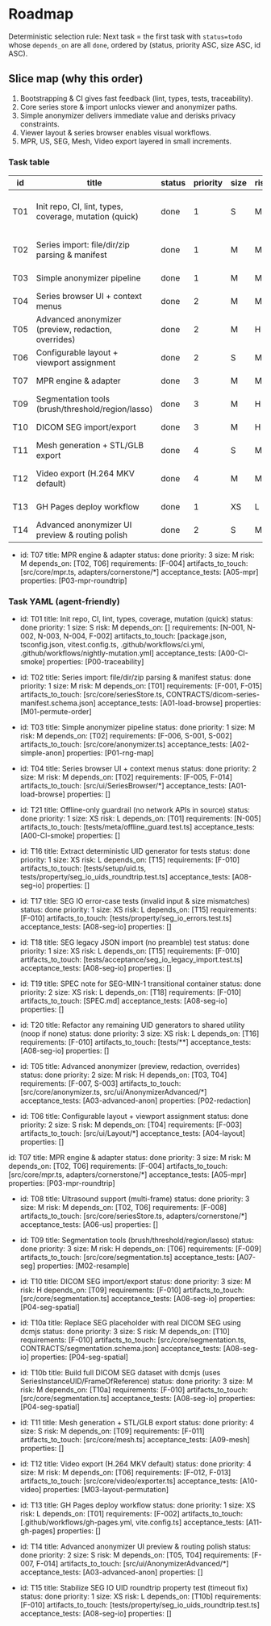 # Roadmap

Deterministic selection rule: Next task = the first task with `status=todo` whose `depends_on` are all `done`, ordered by (status, priority ASC, size ASC, id ASC).

## Slice map (why this order)

1. Bootstrapping & CI gives fast feedback (lint, types, tests, traceability).
2. Core series store & import unlocks viewer and anonymizer paths.
3. Simple anonymizer delivers immediate value and derisks privacy constraints.
4. Viewer layout & series browser enables visual workflows.
5. MPR, US, SEG, Mesh, Video export layered in small increments.

### Task table

| id  | title                                                  | status | priority | size | risk | depends_on | requirements                    | artifacts_to_touch                                                   | acceptance_tests  | properties             |
| --- | ------------------------------------------------------ | ------ | -------- | ---- | ---- | ---------- | ------------------------------- | -------------------------------------------------------------------- | ----------------- | ---------------------- |
| T01 | Init repo, CI, lint, types, coverage, mutation (quick) | done   | 1        | S    | M    | []         | [N-001,N-002,N-003,N-004,F-002] | package.json, tsconfig.json, vitest.config.ts, .github/workflows/\*  | A00-CI-smoke      | P00-traceability       |
| T02 | Series import: file/dir/zip parsing & manifest         | done   | 1        | M    | M    | [T01]      | [F-001,F-015]                   | src/core/seriesStore.ts, CONTRACTS/dicom-series-manifest.schema.json | A01-load-browse   | M01-permute-order      |
| T03 | Simple anonymizer pipeline                             | done   | 1        | M    | M    | [T02]      | [F-006,S-001,S-002]             | src/core/anonymizer.ts                                               | A02-simple-anon   | P01-rng-map            |
| T04 | Series browser UI + context menus                      | done   | 2        | M    | M    | [T02]      | [F-005,F-014]                   | src/ui/SeriesBrowser/\*                                              | A01-load-browse   | —                      |
| T05 | Advanced anonymizer (preview, redaction, overrides)    | done   | 2        | M    | H    | [T03,T04]  | [F-007,S-003]                   | src/core/anonymizer.ts, src/ui/AnonymizerAdvanced/\*                 | A03-advanced-anon | P02-redaction          |
| T06 | Configurable layout + viewport assignment              | done   | 2        | S    | M    | [T04]      | [F-003]                         | src/ui/Layout/\*                                                     | A04-layout        | —                      |
| T07 | MPR engine & adapter                                   | done   | 3        | M    | M    | [T02,T06]  | [F-004]                         | src/core/mpr.ts, adapters/cornerstone/\*                             | A05-mpr           | P03-mpr-roundtrip      |
| T09 | Segmentation tools (brush/threshold/region/lasso)      | done   | 3        | M    | H    | [T06]      | [F-009]                         | src/core/segmentation.ts                                             | A07-seg           | M02-resample           |
| T10 | DICOM SEG import/export                                | done   | 3        | M    | H    | [T09]      | [F-010]                         | src/core/segmentation.ts                                             | A08-seg-io        | P04-seg-spatial        |
| T11 | Mesh generation + STL/GLB export                       | done   | 4        | S    | M    | [T09]      | [F-011]                         | src/core/mesh.ts                                                     | A09-mesh          | —                      |
| T12 | Video export (H.264 MKV default)                       | done   | 4        | M    | M    | [T06]      | [F-012,F-013]                   | src/core/video/exporter.ts                                           | A10-video         | M03-layout-permutation |
| T13 | GH Pages deploy workflow                               | done   | 1        | XS   | L    | [T01]      | [F-002]                         | .github/workflows/gh-pages.yml, vite.config.ts                       | A11-gh-pages      | —                      |
| T14 | Advanced anonymizer UI preview & routing polish        | done   | 2        | S    | M    | [T05,T04]  | [F-007,F-014]                   | src/ui/AnonymizerAdvanced/\*                                         | A03-advanced-anon | —                      |

- id: T07
  title: MPR engine & adapter
  status: done
  priority: 3
  size: M
  risk: M
  depends_on: [T02, T06]
  requirements: [F-004]
  artifacts_to_touch: [src/core/mpr.ts, adapters/cornerstone/*]
  acceptance_tests: [A05-mpr]
  properties: [P03-mpr-roundtrip]

### Task YAML (agent-friendly)

- id: T01
  title: Init repo, CI, lint, types, coverage, mutation (quick)
  status: done
  priority: 1
  size: S
  risk: M
  depends_on: []
  requirements: [N-001, N-002, N-003, N-004, F-002]
  artifacts_to_touch: [package.json, tsconfig.json, vitest.config.ts, .github/workflows/ci.yml, .github/workflows/nightly-mutation.yml]
  acceptance_tests: [A00-CI-smoke]
  properties: [P00-traceability]

- id: T02
  title: Series import: file/dir/zip parsing & manifest
  status: done
  priority: 1
  size: M
  risk: M
  depends_on: [T01]
  requirements: [F-001, F-015]
  artifacts_to_touch: [src/core/seriesStore.ts, CONTRACTS/dicom-series-manifest.schema.json]
  acceptance_tests: [A01-load-browse]
  properties: [M01-permute-order]

- id: T03
  title: Simple anonymizer pipeline
  status: done
  priority: 1
  size: M
  risk: M
  depends_on: [T02]
  requirements: [F-006, S-001, S-002]
  artifacts_to_touch: [src/core/anonymizer.ts]
  acceptance_tests: [A02-simple-anon]
  properties: [P01-rng-map]

- id: T04
  title: Series browser UI + context menus
  status: done
  priority: 2
  size: M
  risk: M
  depends_on: [T02]
  requirements: [F-005, F-014]
  artifacts_to_touch: [src/ui/SeriesBrowser/*]
  acceptance_tests: [A01-load-browse]
  properties: []

- id: T21
  title: Offline-only guardrail (no network APIs in source)
  status: done
  priority: 1
  size: XS
  risk: L
  depends_on: [T01]
  requirements: [N-005]
  artifacts_to_touch: [tests/meta/offline_guard.test.ts]
  acceptance_tests: [A00-CI-smoke]
  properties: []

- id: T16
  title: Extract deterministic UID generator for tests
  status: done
  priority: 1
  size: XS
  risk: L
  depends_on: [T15]
  requirements: [F-010]
  artifacts_to_touch: [tests/setup/uid.ts, tests/property/seg_io_uids_roundtrip.test.ts]
  acceptance_tests: [A08-seg-io]
  properties: []

- id: T17
  title: SEG IO error-case tests (invalid input & size mismatches)
  status: done
  priority: 1
  size: XS
  risk: L
  depends_on: [T15]
  requirements: [F-010]
  artifacts_to_touch: [tests/property/seg_io_errors.test.ts]
  acceptance_tests: [A08-seg-io]
  properties: []

- id: T18
  title: SEG legacy JSON import (no preamble) test
  status: done
  priority: 1
  size: XS
  risk: L
  depends_on: [T15]
  requirements: [F-010]
  artifacts_to_touch: [tests/acceptance/seg_io_legacy_import.test.ts]
  acceptance_tests: [A08-seg-io]
  properties: []

- id: T19
  title: SPEC note for SEG-MIN-1 transitional container
  status: done
  priority: 2
  size: XS
  risk: L
  depends_on: [T18]
  requirements: [F-010]
  artifacts_to_touch: [SPEC.md]
  acceptance_tests: [A08-seg-io]
  properties: []

- id: T20
  title: Refactor any remaining UID generators to shared utility (noop if none)
  status: done
  priority: 3
  size: XS
  risk: L
  depends_on: [T16]
  requirements: [F-010]
  artifacts_to_touch: [tests/**]
  acceptance_tests: [A08-seg-io]
  properties: []

- id: T05
  title: Advanced anonymizer (preview, redaction, overrides)
  status: done
  priority: 2
  size: M
  risk: H
  depends_on: [T03, T04]
  requirements: [F-007, S-003]
  artifacts_to_touch: [src/core/anonymizer.ts, src/ui/AnonymizerAdvanced/*]
  acceptance_tests: [A03-advanced-anon]
  properties: [P02-redaction]

- id: T06
  title: Configurable layout + viewport assignment
  status: done
  priority: 2
  size: S
  risk: M
  depends_on: [T04]
  requirements: [F-003]
  artifacts_to_touch: [src/ui/Layout/*]
  acceptance_tests: [A04-layout]
  properties: []

id: T07
title: MPR engine & adapter
status: done
priority: 3
size: M
risk: M
depends_on: [T02, T06]
requirements: [F-004]
artifacts_to_touch: [src/core/mpr.ts, adapters/cornerstone/*]
acceptance_tests: [A05-mpr]
properties: [P03-mpr-roundtrip]

- id: T08
  title: Ultrasound support (multi-frame)
  status: done
  priority: 3
  size: M
  risk: M
  depends_on: [T02, T06]
  requirements: [F-008]
  artifacts_to_touch: [src/core/seriesStore.ts, adapters/cornerstone/*]
  acceptance_tests: [A06-us]
  properties: []

- id: T09
  title: Segmentation tools (brush/threshold/region/lasso)
  status: done
  priority: 3
  size: M
  risk: H
  depends_on: [T06]
  requirements: [F-009]
  artifacts_to_touch: [src/core/segmentation.ts]
  acceptance_tests: [A07-seg]
  properties: [M02-resample]

- id: T10
  title: DICOM SEG import/export
  status: done
  priority: 3
  size: M
  risk: H
  depends_on: [T09]
  requirements: [F-010]
  artifacts_to_touch: [src/core/segmentation.ts]
  acceptance_tests: [A08-seg-io]
  properties: [P04-seg-spatial]

- id: T10a
  title: Replace SEG placeholder with real DICOM SEG using dcmjs
  status: done
  priority: 3
  size: S
  risk: M
  depends_on: [T10]
  requirements: [F-010]
  artifacts_to_touch: [src/core/segmentation.ts, CONTRACTS/segmentation.schema.json]
  acceptance_tests: [A08-seg-io]
  properties: [P04-seg-spatial]

- id: T10b
  title: Build full DICOM SEG dataset with dcmjs (uses SeriesInstanceUID/FrameOfReference)
  status: done
  priority: 3
  size: M
  risk: M
  depends_on: [T10a]
  requirements: [F-010]
  artifacts_to_touch: [src/core/segmentation.ts]
  acceptance_tests: [A08-seg-io]
  properties: [P04-seg-spatial]

- id: T11
  title: Mesh generation + STL/GLB export
  status: done
  priority: 4
  size: S
  risk: M
  depends_on: [T09]
  requirements: [F-011]
  artifacts_to_touch: [src/core/mesh.ts]
  acceptance_tests: [A09-mesh]
  properties: []

- id: T12
  title: Video export (H.264 MKV default)
  status: done
  priority: 4
  size: M
  risk: M
  depends_on: [T06]
  requirements: [F-012, F-013]
  artifacts_to_touch: [src/core/video/exporter.ts]
  acceptance_tests: [A10-video]
  properties: [M03-layout-permutation]

- id: T13
  title: GH Pages deploy workflow
  status: done
  priority: 1
  size: XS
  risk: L
  depends_on: [T01]
  requirements: [F-002]
  artifacts_to_touch: [.github/workflows/gh-pages.yml, vite.config.ts]
  acceptance_tests: [A11-gh-pages]
  properties: []

- id: T14
  title: Advanced anonymizer UI preview & routing polish
  status: done
  priority: 2
  size: S
  risk: M
  depends_on: [T05, T04]
  requirements: [F-007, F-014]
  artifacts_to_touch: [src/ui/AnonymizerAdvanced/*]
  acceptance_tests: [A03-advanced-anon]
  properties: []

- id: T15
  title: Stabilize SEG IO UID roundtrip property test (timeout fix)
  status: done
  priority: 1
  size: XS
  risk: L
  depends_on: [T10b]
  requirements: [F-010]
  artifacts_to_touch: [tests/property/seg_io_uids_roundtrip.test.ts]
  acceptance_tests: [A08-seg-io]
  properties: []
